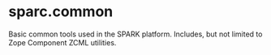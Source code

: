 sparc.common
============

Basic common tools used in the SPARK platform.  Includes, but not limited to Zope Component ZCML utilities. 
